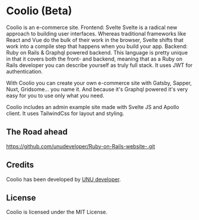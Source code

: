 
# Coolio (Beta)

Coolio is an e-commerce site.
Frontend: Svelte
	Svelte is a radical new approach to building user interfaces. Whereas traditional frameworks like React and Vue do the bulk of their work in the browser, Svelte shifts that work into a compile step that happens when you build your app.
Backend: Ruby on Rails & Graphql powered backend.
	This language is pretty unique in that it covers both the front- and backend, meaning that as a Ruby on Rails developer you can describe yourself as truly full stack.
It uses JWT for authentication.

With Coolio you can create your own e-commerce site with Gatsby, Sapper, Nuxt, Gridsome... you name it. And because it's Graphql powered it's very easy for you to use only what you need.

Coolio includes an admin example site made with Svelte JS and Apollo client. It uses TailwindCss for layout and styling.

## The Road ahead

https://github.com/unudeveloper/Ruby-on-Rails-website-.git

## Credits

Coolio has been developed by [UNU developer](https://www.alvareznavarro.es).

## License

Coolio is licensed under the MIT License.
